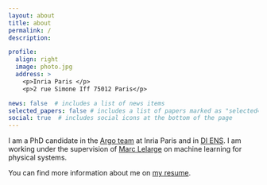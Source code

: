 ```yaml
---
layout: about
title: about
permalink: /
description:

profile:
  align: right
  image: photo.jpg
  address: >
    <p>Inria Paris </p>
    <p>2 rue Simone Iff 75012 Paris</p>

news: false  # includes a list of news items
selected_papers: false # includes a list of papers marked as "selected={true}"
social: true  # includes social icons at the bottom of the page
---
```


I am a PhD candidate in the [Argo team](https://www.di.ens.fr/argo) at Inria Paris and in [DI ENS](https://www.di.ens.fr/).
I am working under the supervision of [Marc Lelarge](https://www.di.ens.fr/~lelarge/) on machine learning for physical systems.

You can find more information about me on [my resume](assets/pdf/resume.pdf).
